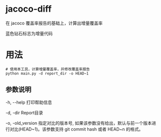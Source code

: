# jacoco-diff
在 jacoco 覆盖率报告的基础上，计算出增量覆盖率

蓝色钻石标志为增量代码


# 用法
```shell
# 使用本工具，计算增量覆盖率，并修改覆盖率报告
python main.py -d report_dir -o HEAD~1
```

## 参数说明
  \-h, \-\-help        打印帮助信息
  
  \-d, \-dir           Report目录
  
  \-o, \-old_version   指定对比的版本号, 如果该参数没有给出，默认与前一个版本进行对比(HEAD\~1)。该参数支持 git commit hash 或者 HEAD~n 的格式。
  